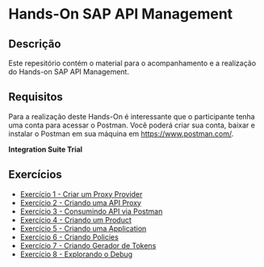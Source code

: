 # Hands-On SAP API Management

## Descrição

Este repesitório contém o material para o acompanhamento e a realização do Hands-on  SAP API Management.

## Requisitos

Para a realização deste Hands-On é interessante que o participante tenha uma conta para acessar o Postman.
Você poderá criar sua conta, baixar e instalar o Postman em sua máquina em https://www.postman.com/.

**Integration Suite Trial**

## Exercícios

- [Exercício 1 - Criar um Proxy Provider](exercises/ex1/README.md)    
- [Exercício 2 - Criando uma API Proxy](exercises/ex2/README.md)
- [Exercício 3 - Consumindo API via Postman](exercises/ex3/README.md)
- [Exercício 4 - Criando um Product](exercises/ex4/README.md)
- [Exercício 5 - Criando uma Application](exercises/ex5/README.md)
- [Exercício 6 - Criando Policies](exercises/ex6/README.md)
- [Exercício 7 - Criando Gerador de Tokens](exercises/ex7/README.md)
- [Exercício 8 - Explorando o Debug](exercises/ex8/README.md)

